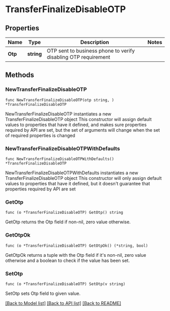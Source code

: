 # TransferFinalizeDisableOTP

## Properties

Name | Type | Description | Notes
------------ | ------------- | ------------- | -------------
**Otp** | **string** | OTP sent to business phone to verify disabling OTP requirement | 

## Methods

### NewTransferFinalizeDisableOTP

`func NewTransferFinalizeDisableOTP(otp string, ) *TransferFinalizeDisableOTP`

NewTransferFinalizeDisableOTP instantiates a new TransferFinalizeDisableOTP object
This constructor will assign default values to properties that have it defined,
and makes sure properties required by API are set, but the set of arguments
will change when the set of required properties is changed

### NewTransferFinalizeDisableOTPWithDefaults

`func NewTransferFinalizeDisableOTPWithDefaults() *TransferFinalizeDisableOTP`

NewTransferFinalizeDisableOTPWithDefaults instantiates a new TransferFinalizeDisableOTP object
This constructor will only assign default values to properties that have it defined,
but it doesn't guarantee that properties required by API are set

### GetOtp

`func (o *TransferFinalizeDisableOTP) GetOtp() string`

GetOtp returns the Otp field if non-nil, zero value otherwise.

### GetOtpOk

`func (o *TransferFinalizeDisableOTP) GetOtpOk() (*string, bool)`

GetOtpOk returns a tuple with the Otp field if it's non-nil, zero value otherwise
and a boolean to check if the value has been set.

### SetOtp

`func (o *TransferFinalizeDisableOTP) SetOtp(v string)`

SetOtp sets Otp field to given value.



[[Back to Model list]](../README.md#documentation-for-models) [[Back to API list]](../README.md#documentation-for-api-endpoints) [[Back to README]](../README.md)


